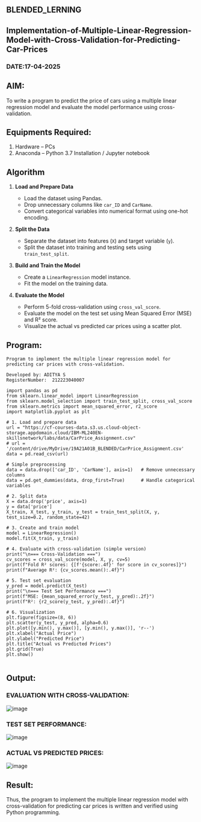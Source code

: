 ## BLENDED_LERNING
## Implementation-of-Multiple-Linear-Regression-Model-with-Cross-Validation-for-Predicting-Car-Prices
### DATE:17-04-2025
## AIM:
To write a program to predict the price of cars using a multiple linear regression model and evaluate the model performance using cross-validation.

## Equipments Required:
1. Hardware – PCs
2. Anaconda – Python 3.7 Installation / Jupyter notebook

## Algorithm

1. **Load and Prepare Data**  
   - Load the dataset using Pandas.  
   - Drop unnecessary columns like `car_ID` and `CarName`.  
   - Convert categorical variables into numerical format using one-hot encoding.

2. **Split the Data**  
   - Separate the dataset into features (`X`) and target variable (`y`).  
   - Split the dataset into training and testing sets using `train_test_split`.

3. **Build and Train the Model**  
   - Create a `LinearRegression` model instance.  
   - Fit the model on the training data.

4. **Evaluate the Model**  
   - Perform 5-fold cross-validation using `cross_val_score`.  
   - Evaluate the model on the test set using Mean Squared Error (MSE) and R² score.  
   - Visualize the actual vs predicted car prices using a scatter plot.

## Program:
```
Program to implement the multiple linear regression model for predicting car prices with cross-validation.

Developed by: ADITYA S
RegisterNumber:  212223040007

import pandas as pd
from sklearn.linear_model import LinearRegression
from sklearn.model_selection import train_test_split, cross_val_score
from sklearn.metrics import mean_squared_error, r2_score
import matplotlib.pyplot as plt

# 1. Load and prepare data
url = "https://cf-courses-data.s3.us.cloud-object-storage.appdomain.cloud/IBM-ML240EN-skillsnetwork/labs/data/CarPrice_Assignment.csv"
# url = '/content/drive/MyDrive/19A21A01B_BLENDED/CarPrice_Assignment.csv'
data = pd.read_csv(url)

# Simple preprocessing
data = data.drop(['car_ID', 'CarName'], axis=1)   # Remove unnecessary columns
data = pd.get_dummies(data, drop_first=True)      # Handle categorical variables

# 2. Split data
X = data.drop('price', axis=1)
y = data['price']
X_train, X_test, y_train, y_test = train_test_split(X, y, test_size=0.2, random_state=42)

# 3. Create and train model
model = LinearRegression()
model.fit(X_train, y_train)

# 4. Evaluate with cross-validation (simple version)
print("\n=== Cross-Validation ===")
cv_scores = cross_val_score(model, X, y, cv=5)
print(f"Fold R² scores: {[f'{score:.4f}' for score in cv_scores]}")
print(f"Average R²: {cv_scores.mean():.4f}")

# 5. Test set evaluation
y_pred = model.predict(X_test)
print("\n=== Test Set Performance ===")
print(f"MSE: {mean_squared_error(y_test, y_pred):.2f}")
print(f"R²: {r2_score(y_test, y_pred):.4f}")

# 6. Visualization
plt.figure(figsize=(8, 6))
plt.scatter(y_test, y_pred, alpha=0.6)
plt.plot([y.min(), y.max()], [y.min(), y.max()], 'r--')
plt.xlabel("Actual Price")
plt.ylabel("Predicted Price")
plt.title("Actual vs Predicted Prices")
plt.grid(True)
plt.show()


```

## Output:
### EVALUATION WITH CROSS-VALIDATION:
![image](https://github.com/user-attachments/assets/01126194-8087-4d88-afac-79424bb38ccd)
### TEST SET PERFORMANCE:
![image](https://github.com/user-attachments/assets/8ec37fb2-2dcf-4e8c-8ac8-e8497feba390)

### ACTUAL VS PREDICTED PRICES:
![image](https://github.com/user-attachments/assets/4c010e86-ce56-43c7-a0ff-e08ec110444a)


## Result:
Thus, the program to implement the multiple linear regression model with cross-validation for predicting car prices is written and verified using Python programming.
